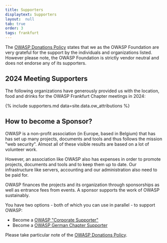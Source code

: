```yaml
---
title: Supporters
displaytext: Supporters
layout:  null
tab: true
order: 3
tags: frankfurt
---
```

The [OWASP Donations Policy](https://owasp.org/www-policy/operational/donations) states that we as the OWASP Foundation are very grateful for the support by the individuals and organizations listed. However please note, the OWASP Foundation is strictly vendor neutral and does not endorse any of its supporters.

## 2024 Meeting Supporters

The following organizations have generously provided us with the location, food and drinks for the OWASP Frankfurt Chapter meetings in 2024:

{% include supporters.md data=site.data.ow_attributions %}

<!--<img src="./assets/DZBANK_Logo_oC_pos_RGB.png" alt="DZ Bank" style="width:200px; height:auto;">
<img src="./assets/codecentric.png" alt="Codecentric" style="width:200px; height:auto;">
<img src="./assets/Logo_CHECK24.png" alt="Check24" style="width:200px; height:auto;"> -->

## How to become a Sponsor?

OWASP is a non-profit association (in Europe, based in Belgium) that has has set up many projects, documents and tools and thus follows the mission "web security". Almost all of these visible results are based on a lot of volunteer work.

However, an association like OWASP also has expenses in order to promote projects, documents and tools and to keep them up to date. Our infrastructure like servers, accounting and our administration also need to be paid for.

OWASP finances the projects and its organization through sponsorships as well as entrance fees from events. A sponsor supports the work of OWASP sustainably.

You have two options - both of which you can use in parallel - to support OWASP:

* Become a [OWASP "Corporate Supporter"](https://owasp.org/supporters/)
* Become a [OWASP German Chapter Supporter](https://owasp.org/donate/?reponame=www-chapter-germany&title=OWASP+Germany)

Please take particular note of the [OWASP Donations Policy](https://owasp.org/www-policy/operational/donations).
